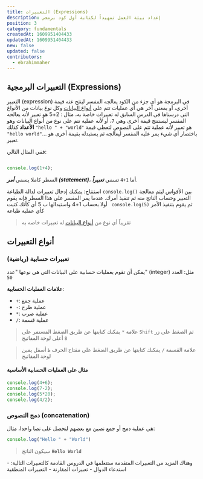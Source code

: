 ```yaml
---
title: التعبيرات (Expressions)
description: إعداد بيئة العمل تمهيداً لكتابة أول كود برمجي
position: 3
category: fundamentals
createdAt: 1609951404433
updatedAt: 1609951404433
new: false
updated: false
contributors:
  - ebrahimmaher
---
```


## التعبيرات البرمجية (Expressions)

التعبير (expression) في البرمجة هو أي جزء من الكود يعالجه المفسر لينتج عنه قيمة أخرى، أو بمعنى آخر هي أي عمليات تتم على [أنواع البيانات](/tutorials/algorithms/fundamentals/datatypes) وكل نوع بيانات من اﻷنواع التي درسناها في الدرس السابق له تعبيرات خاصة به، مثال : 2+5 هو تعبير لأنه يعالجه المفسر ليستنتج قيمة أخرى وهي `7`، أو ﻷنه عملية تتم على نوع من أنواع البيانات وهو **الأعداد** كذلك `"hello " + "world"` هو تعبير لأنه عملية تتم على النصوص لتعطي قيمة `"hello world"`... باختصار أي شيء يمر عليه المفسر ليعالجه ثم يستبدله بقيمة أخرى هو تعبير.

ففي المثال التالي:
```js

console.log(1+4);
```

السطر كاملا يسمى ***أمر (statement)***، أما `1+4` تسمى ***تعبيراً***.

<base-alert type="info">

استنتاج: يمكنك إدخال تعبيرات لدالة الطباعة `console.log()` بين الأقواس ليتم معالجة التعبير وحساب الناتج منه ثم تنفيذ أمرك.
عندما يمر المفسر على هذا السطر فإنه يقوم أولا بحساب 1+4 واستبدالها ب 5 أي كأنك كتبت ` console.log(5)` ثم يقوم بتنفيذ الأمر كأي عملية طباعة

</base-alert>

> تقريباً أي نوع من [أنواع البيانات](/tutorials/algorithms/fundamentals/datatypes) له تعبيرات خاصه به

## أنواع التعبيرات
### تعبيرات حسابية (رياضية)
يمكن أن تقوم بعمليات حسابية على البيانات التي هي نوعها "عدد" (integer) مثل: العدد `50`

**علامات العمليات الحسابية**:

- `+`: عملية جمع
- `-`: عملية طرح
- `*`: عملية ضرب
- `/`: عملية قسمة

> علامة `*` يمكنك كتابتها عن طريق  الضغط المستمر على `Shift` ثم الضغط على زر `8` أعلى لوحة المفاتيح

> علامة القسمة `/` يمكنك كتابتها عن طريق الضغط على مفتاح الحرف `ظ` أسفل يمين لوحة المفاتيح

#### مثال على العمليات الحسابية اﻷساسية
```js
console.log(4+6);
console.log(7-2);
console.log(5*20);
console.log(4/2);
```


### دمج النصوص (concatenation)
هي عملية دمج أو جمع نصين مع بعضهم لنحصل على نصا واحدا، مثال:
```js
console.log("Hello " + "World")
```
> سيكون الناتج **`Hello World`**


<base-alert type="next">
وهناك المزيد من التعبيرات المتقدمة ستتعلمها في الدروس القادمة كالتعبيرات التالية:
- استدعاء الدوال
- تعبيرات المقارنة
- التعبيرات المنطقية
</base-alert>
